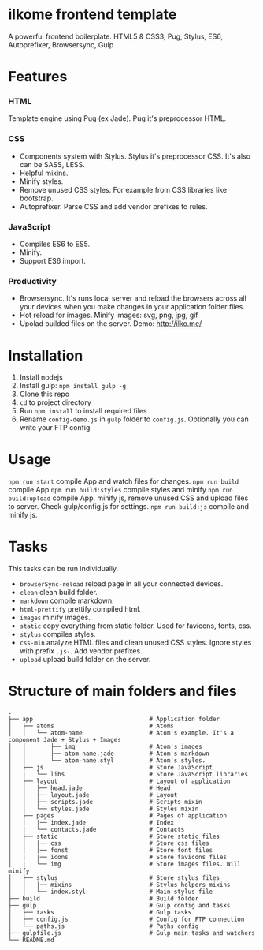 # ilkome frontend template
A powerful frontend boilerplate. HTML5 & CSS3, Pug, Stylus, ES6, Autoprefixer, Browsersync, Gulp


# Features

### HTML
Template engine using Pug (ex Jade). Pug it's preprocessor HTML.

### CSS
- Components system with Stylus. Stylus it's preprocessor CSS. It's also can be SASS, LESS.
- Helpful mixins.
- Minify styles.
- Remove unused CSS styles. For example from CSS libraries like bootstrap.
- Autoprefixer. Parse CSS and add vendor prefixes to rules.

### JavaScript
- Compiles ES6 to ES5.
- Minify.
- Support ES6 import.

### Productivity
- Browsersync. It's runs local server and reload the browsers across all your devices when you make changes in your application folder files.
- Hot reload for images. Minify images: svg, png, jpg, gif
- Upolad builded files on the server.
Demo: http://ilko.me/


# Installation

1. Install nodejs
5. Install gulp: `npm install gulp -g`
2. Clone this repo
3. `cd` to project directory
4. Run `npm install` to install required files
5. Rename `config-demo.js` in `gulp` folder to `config.js`. Optionally you can write your FTP config


# Usage

`npm run start` compile App and watch files for changes.
`npm run build` compile App
`npm run build:styles` compile styles and minify
`npm run build:upload` compile App, minify js, remove unused CSS and upload files to server. Check gulp/config.js for settings.
`npm run build:js` compile and minify js.


# Tasks
This tasks can be run individually.

- `browserSync-reload` reload page in all your connected devices.
- `clean` clean build folder.
- `markdown` compile markdown.
- `html-prettify` prettify compiled html.
- `images` minify images.
- `static` copy everything from static folder. Used for favicons, fonts, css.
- `stylus` compiles styles.
- `css-min` analyze HTML files and clean unused CSS styles. Ignore styles with prefix `.js-`. Add vendor prefixes.
- `upload` upload build folder on the server.


# Structure of main folders and files

    .
    ├── app                                 # Application folder
    │   ├── atoms                           # Atoms
    │   │   └── atom-name                   # Atom's example. It's a component Jade + Stylus + Images
    │   │       ├── img                     # Atom's images
    │   │       ├── atom-name.jade          # Atom's markdown
    │   │       └── atom-name.styl          # Atom's styles.
    │   ├── js                              # Store JavaScript
    │   |   └── libs                        # Store JavaScript libraries
    │   ├── layout                          # Layout of application
    │   │   ├── head.jade                   # Head
    │   │   ├── layout.jade                 # Layout
    │   │   ├── scripts.jade                # Scripts mixin
    │   │   └── styles.jade                 # Styles mixin
    │   ├── pages                           # Pages of application
    │   |   |── index.jade                  # Index
    │   |   └── contacts.jade               # Contacts
    │   ├── static                          # Store static files
    │   |   |── css                         # Store css files
    │   |   |── fonst                       # Store font files
    │   |   |── icons                       # Store favicons files
    │   |   └── img                         # Store images files. Will minify
    │   ├── stylus                          # Store stylus files
    │   │   |── mixins                      # Stylus helpers mixins
    │   │   └── index.styl                  # Main stylus file
    ├── build                               # Build folder
    ├── gulp                                # Gulp config and tasks
    │   ├── tasks                           # Gulp tasks
    │   ├── config.js                       # Config for FTP connection
    │   └── paths.js                        # Paths config
    ├── gulpfile.js                         # Gulp main tasks and watchers
    └── README.md
